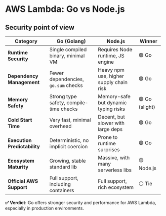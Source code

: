 # AWS Lambda: Go vs Node.js

## Security point of view

| Category                     | Go (Golang)                             | Node.js                                 | Winner         |
| ---------------------------- | --------------------------------------- | --------------------------------------- | -------------- |
| **Runtime Security**         | Single compiled binary, minimal VM      | Requires Node runtime, JS engine        | 🟢 Go          |
| **Dependency Management**    | Fewer dependencies, `go.sum` checks     | Heavy npm use, higher supply chain risk | 🟢 Go          |
| **Memory Safety**            | Strong type safety, compile-time checks | Memory-safe but dynamic typing risks    | 🟢 Go (slight) |
| **Cold Start Time**          | Very fast, minimal overhead             | Decent, but slower with large deps      | 🟢 Go          |
| **Execution Predictability** | Deterministic, no implicit coercion     | Prone to runtime surprises              | 🟢 Go          |
| **Ecosystem Maturity**       | Growing, stable standard lib            | Massive, with many serverless libs      | 🟡 Node.js     |
| **Official AWS Support**     | Full support, including containers      | Full support, rich ecosystem            | ⚪ Tie         |

**✅ Verdict:** Go offers stronger security and performance for AWS Lambda, especially in production environments.
